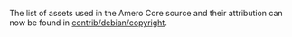 The list of assets used in the Amero Core source and their attribution can now be found in [contrib/debian/copyright](../contrib/debian/copyright).
